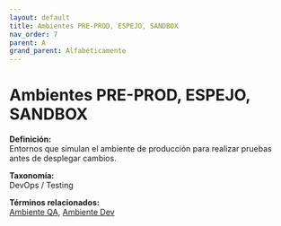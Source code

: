 ```yaml
---
layout: default
title: Ambientes PRE-PROD, ESPEJO, SANDBOX
nav_order: 7
parent: A
grand_parent: Alfabéticamente
---
```


# Ambientes PRE-PROD, ESPEJO, SANDBOX

**Definición:**  
Entornos que simulan el ambiente de producción para realizar pruebas antes de desplegar cambios.

**Taxonomía:**  
DevOps / Testing

**Términos relacionados:**  
[Ambiente QA](https://maleniski.github.io/diccionario-angl-tec-mx/docs/alfabeticamente/A/ambiente-qa.html), [Ambiente Dev](https://maleniski.github.io/diccionario-angl-tec-mx/docs/alfabeticamente/A/ambiente-dev.html)
